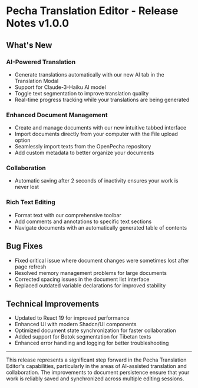 # Pecha Translation Editor - Release Notes v1.0.0

## What's New

### AI-Powered Translation

- Generate translations automatically with our new AI tab in the Translation Modal
- Support for Claude-3-Haiku AI model
- Toggle text segmentation to improve translation quality
- Real-time progress tracking while your translations are being generated

### Enhanced Document Management

- Create and manage documents with our new intuitive tabbed interface
- Import documents directly from your computer with the File upload option
- Seamlessly import texts from the OpenPecha repository
- Add custom metadata to better organize your documents

### Collaboration

- Automatic saving after 2 seconds of inactivity ensures your work is never lost

### Rich Text Editing

- Format text with our comprehensive toolbar
- Add comments and annotations to specific text sections
- Navigate documents with an automatically generated table of contents

## Bug Fixes

- Fixed critical issue where document changes were sometimes lost after page refresh
- Resolved memory management problems for large documents
- Corrected spacing issues in the document list interface
- Replaced outdated variable declarations for improved stability

## Technical Improvements

- Updated to React 19 for improved performance
- Enhanced UI with modern Shadcn/UI components
- Optimized document state synchronization for faster collaboration
- Added support for Botok segmentation for Tibetan texts
- Enhanced error handling and logging for better troubleshooting

---

This release represents a significant step forward in the Pecha Translation Editor's capabilities, particularly in the areas of AI-assisted translation and collaboration. The improvements to document persistence ensure that your work is reliably saved and synchronized across multiple editing sessions.
